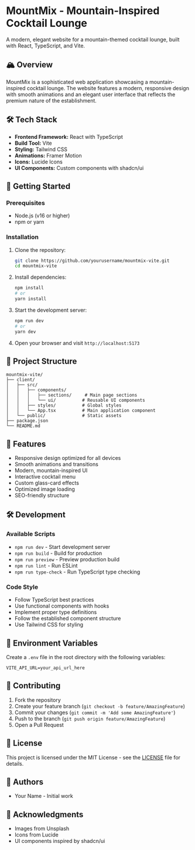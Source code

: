 # MountMix - Mountain-Inspired Cocktail Lounge

A modern, elegant website for a mountain-themed cocktail lounge, built with React, TypeScript, and Vite.

## 🏔️ Overview

MountMix is a sophisticated web application showcasing a mountain-inspired cocktail lounge. The website features a modern, responsive design with smooth animations and an elegant user interface that reflects the premium nature of the establishment.

## 🛠️ Tech Stack

- **Frontend Framework:** React with TypeScript
- **Build Tool:** Vite
- **Styling:** Tailwind CSS
- **Animations:** Framer Motion
- **Icons:** Lucide Icons
- **UI Components:** Custom components with shadcn/ui

## 🚀 Getting Started

### Prerequisites

- Node.js (v16 or higher)
- npm or yarn

### Installation

1. Clone the repository:
   ```bash
   git clone https://github.com/yourusername/mountmix-vite.git
   cd mountmix-vite
   ```

2. Install dependencies:
   ```bash
   npm install
   # or
   yarn install
   ```

3. Start the development server:
   ```bash
   npm run dev
   # or
   yarn dev
   ```

4. Open your browser and visit `http://localhost:5173`

## 📁 Project Structure

```
mountmix-vite/
├── client/
│   ├── src/
│   │   ├── components/
│   │   │   ├── sections/     # Main page sections
│   │   │   └── ui/          # Reusable UI components
│   │   ├── styles/          # Global styles
│   │   └── App.tsx          # Main application component
│   └── public/              # Static assets
├── package.json
└── README.md
```

## 🎨 Features

- Responsive design optimized for all devices
- Smooth animations and transitions
- Modern, mountain-inspired UI
- Interactive cocktail menu
- Custom glass-card effects
- Optimized image loading
- SEO-friendly structure

## 🛠️ Development

### Available Scripts

- `npm run dev` - Start development server
- `npm run build` - Build for production
- `npm run preview` - Preview production build
- `npm run lint` - Run ESLint
- `npm run type-check` - Run TypeScript type checking

### Code Style

- Follow TypeScript best practices
- Use functional components with hooks
- Implement proper type definitions
- Follow the established component structure
- Use Tailwind CSS for styling

## 📝 Environment Variables

Create a `.env` file in the root directory with the following variables:

```env
VITE_API_URL=your_api_url_here
```

## 🤝 Contributing

1. Fork the repository
2. Create your feature branch (`git checkout -b feature/AmazingFeature`)
3. Commit your changes (`git commit -m 'Add some AmazingFeature'`)
4. Push to the branch (`git push origin feature/AmazingFeature`)
5. Open a Pull Request

## 📄 License

This project is licensed under the MIT License - see the [LICENSE](LICENSE) file for details.

## 👥 Authors

- Your Name - Initial work

## 🙏 Acknowledgments

- Images from Unsplash
- Icons from Lucide
- UI components inspired by shadcn/ui 